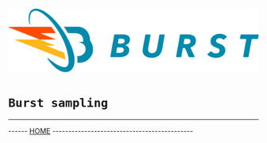 ![Burst](../burst_h.png "")

# `Burst sampling`


---
------ [HOME](../../readme.md) -------------------------------------------- 


